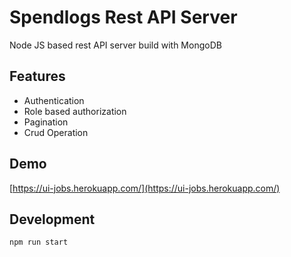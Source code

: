 # Spendlogs Rest API Server

Node JS based rest API server build with MongoDB

## Features

- Authentication
- Role based authorization
- Pagination
- Crud Operation

## Demo

[https://ui-jobs.herokuapp.com/](https://ui-jobs.herokuapp.com/)

## Development

```
npm run start
```
